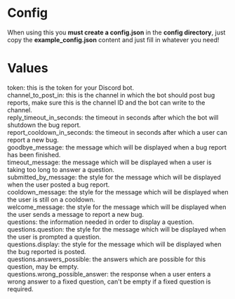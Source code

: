 # Config
When using this you **must create a config.json** in the **config directory**, just copy the **example_config.json** content and just fill in whatever you need!

# Values
token: this is the token for your Discord bot.  
channel_to_post_in: this is the channel in which the bot should post bug reports, make sure this is the channel ID and the bot can write to the channel.  
reply_timeout_in_seconds: the timeout in seconds after which the bot will shutdown the bug report.  
report_cooldown_in_seconds: the timeout in seconds after which a user can report a new bug.  
goodbye_message: the message which will be displayed when a bug report has been finished.  
timeout_message: the message which will be displayed when a user is taking too long to answer a question.  
submitted_by_message: the style for the message which will be displayed when the user posted a bug report.  
cooldown_message: the style for the message which will be displayed when the user is still on a cooldown.  
welcome_message: the style for the message which will be displayed when the user sends a message to report a new bug.  
questions: the information needed in order to display a question.  
questions.question: the style for the message which will be displayed when the user is prompted a question.  
questions.display: the style for the message which will be displayed when the bug reported is posted.  
questions.answers_possible: the answers which are possible for this question, may be empty.  
questions.wrong_possible_answer: the response when a user enters a wrong answer to a fixed question, can't be empty if a fixed question is required.  